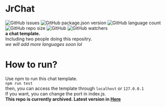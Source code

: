 # JrChat
![GitHub issues](https://img.shields.io/github/issues/ItzJerry317/JrChat) ![GitHub package.json version](https://img.shields.io/github/package-json/v/itzjerry317/jrchat?label=Package%20version) ![GitHub language count](https://img.shields.io/github/languages/count/ItzJerry317/JrChat?label=programming%20languages) ![GitHub repo size](https://img.shields.io/github/repo-size/itzjerry317/jrchat) ![GitHub](https://img.shields.io/github/license/itzjerry317/jrchat) ![GitHub watchers](https://img.shields.io/github/watchers/itzjerry317/jrchat?style=social)  
**a chat template.**  
Including two people doing this repositry.  
*we will add more languages soon lol*  
# How to run?
Use npm to run this chat template.  
`npm run test`  
then, you can access the template through `localhost` or `127.0.0.1`  
If you want, you can change the port in index.js.  
**This repo is currently archived. Latest version in [Here](https://github.com/aseum-studio/jrchat)**
